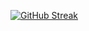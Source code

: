 

[![GitHub Streak](https://streak-stats.demolab.com?user=kraksy&theme=highcontrast&date_format=M%20j%5B%2C%20Y%5D&background=DD00CAC4)](https://git.io/streak-stats)
